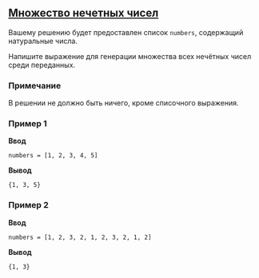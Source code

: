 ## [Множество нечетных чисел](../../../solutions/3.3/33_d.py)

Вашему решению будет предоставлен список `numbers`, содержащий натуральные числа.

Напишите выражение для генерации множества всех нечётных чисел среди переданных.

### Примечание

В решении не должно быть ничего, кроме списочного выражения.

### Пример 1

**Ввод**
```plaintext
numbers = [1, 2, 3, 4, 5]
```

**Вывод**
```plaintext
{1, 3, 5}
```

### Пример 2

**Ввод**
```plaintext
numbers = [1, 2, 3, 2, 1, 2, 3, 2, 1, 2]
```

**Вывод**
```plaintext
{1, 3}
```